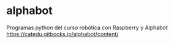 # alphabot
Programas python del curso robótica con Raspberry y Alphabot https://catedu.gitbooks.io/alphabot/content/
